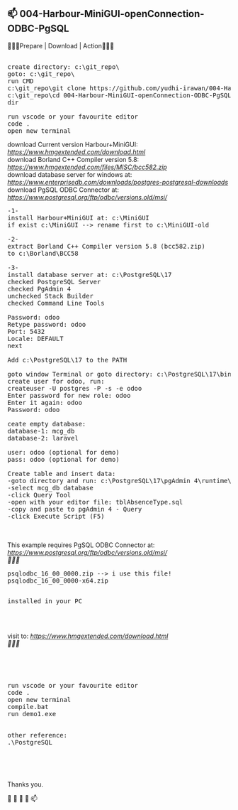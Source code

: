 <h2>📫 004-Harbour-MiniGUI-openConnection-ODBC-PgSQL</h2>


 💞️💞️💞️<span class="font-weight-bold">Prepare | Download | Action</span>💞️💞️💞️
 <br>
<br>
<pre>
create directory: c:\git_repo\
goto: c:\git_repo\
run CMD
c:\git_repo\git clone https://github.com/yudhi-irawan/004-Harbour-MiniGUI-openConnection-ODBC-PgSQL.git
c:\git_repo\cd 004-Harbour-MiniGUI-openConnection-ODBC-PgSQL
dir

run vscode or your favourite editor
code .
open new terminal
</pre>
<span class="font-weight-bold">download Current version Harbour+MiniGUI: </span>
<i>	
<a href="https://www.hmgextended.com/download.html">https://www.hmgextended.com/download.html</a>
</i>
<br>
<span class="font-weight-bold">download Borland C++ Compiler version 5.8: </span>
<i>	
<a href="https://www.hmgextended.com/files/MISC/bcc582.zip">https://www.hmgextended.com/files/MISC/bcc582.zip</a>
</i>
<br>
<span class="font-weight-bold">download database server for windows at: </span>
<i>	
<a href="https://www.enterprisedb.com/downloads/postgres-postgresql-downloads">https://www.enterprisedb.com/downloads/postgres-postgresql-downloads</a>
</i>
<br>
<span class="font-weight-bold">download PgSQL ODBC Connector at: </span>
<i>	
<a href="https://www.postgresql.org/ftp/odbc/versions.old/msi/">https://www.postgresql.org/ftp/odbc/versions.old/msi/</a>
</i>
<br>
<pre>
-1-
install Harbour+MiniGUI at: c:\MiniGUI
if exist c:\MiniGUI --> rename first to c:\MiniGUI-old

-2-
extract Borland C++ Compiler version 5.8 (bcc582.zip)
to c:\Borland\BCC58

-3-
install database server at: c:\PostgreSQL\17
checked PostgreSQL Server
checked PgAdmin 4
unchecked Stack Builder
checked Command Line Tools

Password: odoo
Retype password: odoo
Port: 5432
Locale: DEFAULT
next

Add c:\PostgreSQL\17 to the PATH

goto window Terminal or goto directory: c:\PostgreSQL\17\bin\
create user for odoo, run:
createuser -U postgres -P -s -e odoo
Enter password for new role: odoo
Enter it again: odoo
Password: odoo

ceate empty database:
database-1: mcg_db
database-2: laravel

user: odoo (optional for demo)
pass: odoo (optional for demo)

Create table and insert data:
-goto directory and run: c:\PostgreSQL\17\pgAdmin 4\runtime\pgAdmin4.exe
-select mcg_db database
-click Query Tool
-open with your editor file: tblAbsenceType.sql
-copy and paste to pgAdmin 4 - Query
-click Execute Script (F5)
</pre>
<br>
<br>
<span class="font-weight-bold">This example requires PgSQL ODBC Connector at: </span>
<i>	
<a href="https://www.postgresql.org/ftp/odbc/versions.old/msi/">https://www.postgresql.org/ftp/odbc/versions.old/msi/</a>
<br>🌱🌱🌱<br>
</i>
<pre>
psqlodbc_16_00_0000.zip --> i use this file!
psqlodbc_16_00_0000-x64.zip

installed in your PC
</pre>
<br>
<br>
<span class="font-weight-bold">visit to: </span>
<i>	
<a href="https://www.hmgextended.com/download.html">https://www.hmgextended.com/download.html</a>
<br>🌱🌱🌱<br>
</i>
<pre>




run vscode or your favourite editor
code .
open new terminal
compile.bat
run demo1.exe


other reference: 
.\PostgreSQL

</pre>


<br><br>
 
 
 Thanks you. 

 👋 👀 🌱 💞️ 📫 